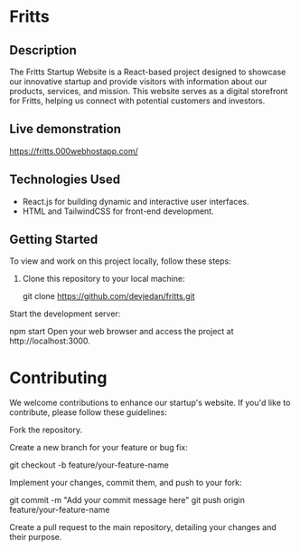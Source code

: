 # Fritts

## Description

The Fritts Startup Website is a React-based project designed to showcase our innovative startup and provide visitors with information about our products, services, and mission. This website serves as a digital storefront for Fritts, helping us connect with potential customers and investors.

## Live demonstration

https://fritts.000webhostapp.com/

## Technologies Used

- React.js for building dynamic and interactive user interfaces.
- HTML and TailwindCSS for front-end development.


## Getting Started

To view and work on this project locally, follow these steps:

1. Clone this repository to your local machine:


   git clone https://github.com/devjedan/fritts.git


Start the development server:

npm start
Open your web browser and access the project at http://localhost:3000.



# Contributing

We welcome contributions to enhance our startup's website. If you'd like to contribute, please follow these guidelines:

Fork the repository.

Create a new branch for your feature or bug fix:


git checkout -b feature/your-feature-name

Implement your changes, commit them, and push to your fork:

git commit -m "Add your commit message here"
git push origin feature/your-feature-name

Create a pull request to the main repository, detailing your changes and their purpose.
